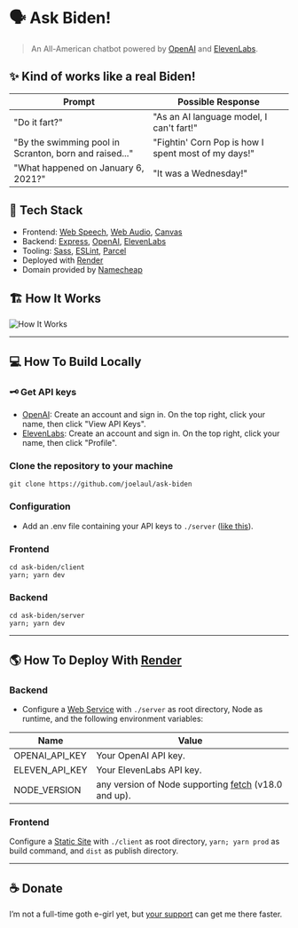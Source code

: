 # 🗣️️ Ask Biden!

> An All-American chatbot powered by [OpenAI](https://openai.com/) and [ElevenLabs](https://beta.elevenlabs.io/).

## ✨ Kind of works like a real Biden!

| Prompt                                                 | Possible Response                                   |
| ------------------------------------------------------ | --------------------------------------------------- |
| "Do it fart?"                                          | "As an AI language model, I can't fart!"            |
| "By the swimming pool in Scranton, born and raised..." | "Fightin' Corn Pop is how I spent most of my days!" |
| "What happened on January 6, 2021?"                    | "It was a Wednesday!"                               |

## 🤖 Tech Stack

- Frontend: [Web Speech](https://developer.mozilla.org/en-US/docs/Web/API/Web_Speech_API), [Web Audio](https://developer.mozilla.org/en-US/docs/Web/API/Web_Audio_API), [Canvas](https://developer.mozilla.org/en-US/docs/Web/API/Canvas_API)
- Backend: [Express](https://expressjs.com/), [OpenAI](https://platform.openai.com/docs/api-reference/introduction), [ElevenLabs](https://api.elevenlabs.io/docs)
- Tooling: [Sass](https://sass-lang.com/), [ESLint](https://eslint.org/), [Parcel](https://parceljs.org/)
- Deployed with [Render](https://render.com/)
- Domain provided by [Namecheap](https://www.namecheap.com/)

## 🏗 How It Works

![How It Works](https://github.com/joelaul/ask-biden/assets/118637778/1de6c2db-9238-405f-9b13-4ab7bee4bc82)

---

## 💻 How To Build Locally

### 🗝 Get API keys

- [OpenAI](https://openai.com/): Create an account and sign in. On the top right, click your name, then click "View API Keys".
- [ElevenLabs](https://beta.elevenlabs.io/): Create an account and sign in. On the top right, click your name, then click "Profile".

### Clone the repository to your machine

```
git clone https://github.com/joelaul/ask-biden
```

### Configuration

- Add an .env file containing your API keys to `./server` ([like this](https://github.com/joelaul/ask-biden/blob/main/server/.example.env)).

### Frontend

```
cd ask-biden/client
yarn; yarn dev
```

### Backend

```
cd ask-biden/server
yarn; yarn dev
```

---

## 🌎 How To Deploy With [Render](https://render.com/)

### Backend

- Configure a [Web Service](https://render.com/docs/web-services) with `./server` as root directory, Node as runtime, and the following environment variables:

| Name           | Value                                                                                                                            |
| -------------- | -------------------------------------------------------------------------------------------------------------------------------- |
| OPENAI_API_KEY | Your OpenAI API key.                                                                                                             |
| ELEVEN_API_KEY | Your ElevenLabs API key.                                                                                                         |
| NODE_VERSION   | any version of Node supporting [fetch](https://nodejs.org/dist/latest-v18.x/docs/api/all.html#all_globals_fetch) (v18.0 and up). |

### **Frontend**

Configure a [Static Site](https://render.com/docs/static-sites) with `./client` as root directory, `yarn; yarn prod` as build command, and `dist` as publish directory.

---

## ‍☕ Donate

I’m not a full-time goth e-girl yet, but [your support](https://paypal.me/tipjoelaul) can get me there faster.
